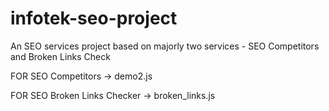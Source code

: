 # infotek-seo-project
An SEO services project based on majorly two services - SEO Competitors and Broken Links Check

FOR SEO Competitors -> demo2.js

FOR SEO Broken Links Checker -> broken_links.js
